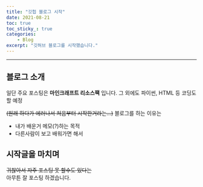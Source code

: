 ```yaml
---
title: "깃헙 블로그 시작"
date: 2021-08-21
toc: true
toc_sticky_: true
categories:
    - Blog
excerpt: "깃허브 블로그를 시작했습니다."
---
```

***
## 블로그 소개
일단 주요 포스팅은 **마인크래프트 리소스팩** 입니다.
그 외에도 파이썬, HTML 등 코딩도 할 예정

~~(원래 하다가 에러나서 처음부터 시작한거라는...)~~
블로그를 하는 이유는 
+ 내가 배운거 메모(?)하는 목적
+ 다른사람이 보고 배워가면 해서


## 시작글을 마치며
~~귀찮아서 자주 포스팅 못 할수도 있다는~~<br>
아무튼 잘 포스팅 하겠습니다.
